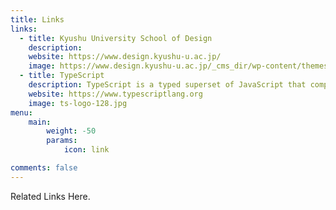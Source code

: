 ```yaml
---
title: Links
links:
  - title: Kyushu University School of Design
    description: 
    website: https://www.design.kyushu-u.ac.jp/
    image: https://www.design.kyushu-u.ac.jp/_cms_dir/wp-content/themes/kid2020/static/images/common/symbol.png
  - title: TypeScript
    description: TypeScript is a typed superset of JavaScript that compiles to plain JavaScript.
    website: https://www.typescriptlang.org
    image: ts-logo-128.jpg
menu:
    main: 
        weight: -50
        params:
            icon: link

comments: false
---
```



Related Links Here.